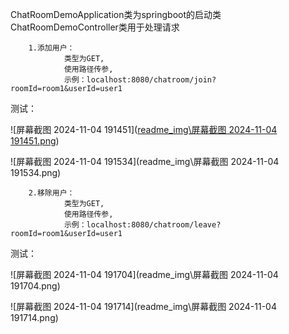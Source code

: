 ChatRoomDemoApplication类为springboot的启动类
ChatRoomDemoController类用于处理请求

        1.添加用户：
                类型为GET,
                使用路径传参,
                示例：localhost:8080/chatroom/join?roomId=room1&userId=user1
测试：

![屏幕截图 2024-11-04 191451]([readme_img\屏幕截图 2024-11-04 191451.png](https://github.com/Chang-su0423/YYL-evalutaing/blob/master/readme_img/%E5%B1%8F%E5%B9%95%E6%88%AA%E5%9B%BE%202024-11-04%20191451.png))    

![屏幕截图 2024-11-04 191534](readme_img\屏幕截图 2024-11-04 191534.png)

        2.移除用户：
                类型为GET,
                使用路径传参,
                示例：localhost:8080/chatroom/leave?roomId=room1&userId=user1

测试：

![屏幕截图 2024-11-04 191704](readme_img\屏幕截图 2024-11-04 191704.png)

![屏幕截图 2024-11-04 191714](readme_img\屏幕截图 2024-11-04 191714.png)
